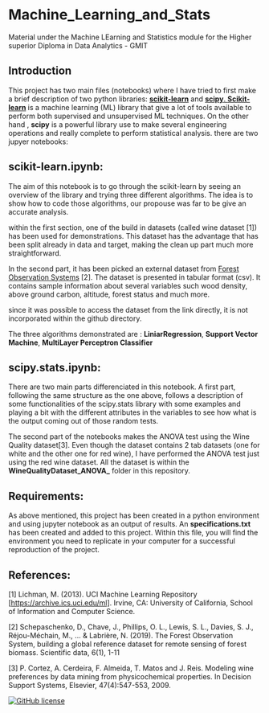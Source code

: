 # Machine_Learning_and_Stats
Material under the Machine LEarning and Statistics module for the Higher superior Diploma in Data Analytics - GMIT

## Introduction

This project has two main files (notebooks) where I have tried to first make a brief description of two python libraries: [**scikit-learn**](https://scikit-learn.org/stable/) and [**scipy**. **Scikit-learn**](https://scipy.org/) is a machine learning (ML) library that give a lot of tools available to perform both supervised and unsupervised ML techniques. On the other hand , **scipy** is a powerful library use to make several engineering operations and really complete to perform statistical analysis.  there are two jupyer notebooks:

## scikit-learn.ipynb:

The aim of this notebook is to go through the scikit-learn by seeing an overview of the library and trying three different algorithms. The idea is to show how to code those algorithms, our propouse was far to be give an accurate analysis.

within the first section, one of the build in datasets (called wine dataset [1]) has been used for demonstrations. This dataset has the advantage that has been split already in data and target, making the clean up part much more straightforward.

In the second part, it has been picked an external dataset from [Forest Observation Systems](https://forest-observation-system.net/#:~:text=The%20Forest%20Observation%20System%20is,field%2Dbased%20observations%20and%20science.) [2]. The dataset is presented in tabular format (csv). It contains sample information about several variables such wood density, above ground carbon, altitude, forest status and much more. 

since it was possible to access the dataset from the link directly, it is not incorporated within the github directory. 

The three algorithms demonstrated are : **LiniarRegression**, **Support Vector Machine**, **MultiLayer Perceptron Classifier**

## scipy.stats.ipynb:

There are two main parts differenciated in this notebook. A first part, following the same structure as the one above, follows a description of some functionalities of the scipy.stats library with some examples and playing a bit with the different attributes in the variables to see how what is the output coming out of those random tests.

The second part of the notebooks makes the ANOVA test using the Wine Quality dataset[3]. Even though the dataset contains 2 tab datasets (one for white and the other one for red wine), I have performed the ANOVA test just using the red wine dataset. All the dataset is within the **WineQualityDataset_ANOVA_** folder in this repository.

## Requirements:

As above mentioned, this project has been created in a python environment and using jupyter notebook as an output of results.
An **specifications.txt** has been created and added to this project. Within this file, you will find the environment you need to replicate in your computer for a successful reproduction of the project.

## References:

[1] Lichman, M. (2013). UCI Machine Learning Repository [https://archive.ics.uci.edu/ml]. Irvine, CA: University of California, School of Information and Computer Science.

[2] Schepaschenko, D., Chave, J., Phillips, O. L., Lewis, S. L., Davies, S. J., Réjou-Méchain, M., ... & Labrière, N. (2019). The Forest Observation System, building a global reference dataset for remote sensing of forest biomass. Scientific data, 6(1), 1-11

[3] P. Cortez, A. Cerdeira, F. Almeida, T. Matos and J. Reis. Modeling wine preferences by data mining from physicochemical properties. In Decision Support Systems, Elsevier, 47(4):547-553, 2009.

[![GitHub license](https://img.shields.io/github/license/Manuferu/Machine_Learning_and_Stats)](https://github.com/Manuferu/Machine_Learning_and_Stats/blob/main/LICENSE)